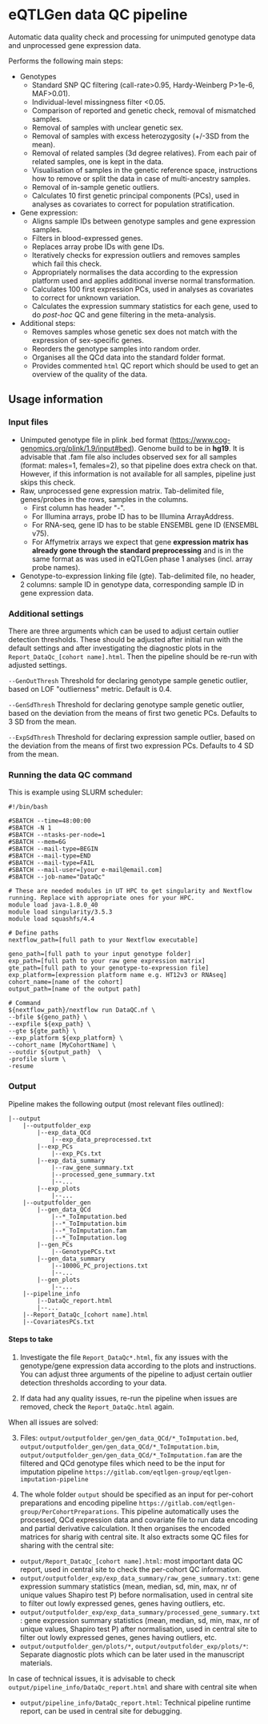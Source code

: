 # eQTLGen data QC pipeline

Automatic data quality check and processing for unimputed genotype data and unprocessed gene expression data.

Performs the following main steps:

- Genotypes
    - Standard SNP QC filtering (call-rate>0.95, Hardy-Weinberg P>1e-6, MAF>0.01).
    - Individual-level missingness filter <0.05.
    - Comparison of reported and genetic check, removal of mismatched samples.
    - Removal of samples with unclear genetic sex.
    - Removal of samples with excess heterozygosity (+/-3SD from the mean).
    - Removal of related samples (3d degree relatives). From each pair of related samples, one is kept in the data.
    - Visualisation of samples in the genetic reference space, instructions how to remove or split the data in case of multi-ancestry samples.
    - Removal of in-sample genetic outliers.
    - Calculates 10 first genetic principal components (PCs), used in analyses as covariates to correct for population stratification.
- Gene expression:
    - Aligns sample IDs between genotype samples and gene expression samples.
    - Filters in blood-expressed genes.
    - Replaces array probe IDs with gene IDs.
    - Iteratively checks for expression outliers and removes samples which fail this check.
    - Appropriately normalises the data according to the expression platform used and applies additional inverse normal transformation.
    - Calculates 100 first expression PCs, used in analyses as covariates to correct for unknown variation.
    - Calculates the expression summary statistics for each gene, used to do *post-hoc* QC and gene filtering in the meta-analysis.
- Additional steps:
    - Removes samples whose genetic sex does not match with the expression of sex-specific genes.
    - Reorders the genotype samples into random order.
    - Organises all the QCd data into the standard folder format.
    - Provides commented `html` QC report which should be used to get an overview of the quality of the data.

## Usage information

### Input files

- Unimputed genotype file in plink .bed format (https://www.cog-genomics.org/plink/1.9/input#bed). Genome build to be in **hg19**. It is advisable that .fam file also includes observed sex for all samples (format: males=1, females=2), so that pipeline does extra check on that. However, if this information is not available for all samples, pipeline just skips this check.
- Raw, unprocessed gene expression matrix. Tab-delimited file, genes/probes in the rows, samples in the columns.
    - First column has header "-".
    - For Illumina arrays, probe ID has to be Illumina ArrayAddress.
    - For RNA-seq, gene ID has to be stable ENSEMBL gene ID (ENSEMBL v75).
    - For Affymetrix arrays we expect that gene **expression matrix has already gone through the standard preprocessing** and is in the same format as was used in eQTLGen phase 1 analyses (incl. array probe names).
- Genotype-to-expression linking file (gte). Tab-delimited file, no header, 2 columns: sample ID in genotype data, corresponding sample ID in gene expression data.

### Additional settings

There are three arguments which can be used to adjust certain outlier detection thresholds. These should be adjusted after initial run with the default settings and after investigating the diagnostic plots in the `Report_DataQc_[cohort name].html`. Then the pipeline should be re-run with adjusted settings.

`--GenOutThresh` Threshold for declaring genotype sample genetic outlier, based on LOF "outlierness" metric. Default is 0.4.

`--GenSdThresh` Threshold for declaring genotype sample genetic outlier, based on the deviation from the means of first two genetic PCs. Defaults to 3 SD from the mean.

`--ExpSdThresh` Threshold for declaring expression sample outlier, based on the deviation from the means of first two expression PCs. Defaults to 4 SD from the mean.

### Running the data QC command

This is example using SLURM scheduler:

```
#!/bin/bash

#SBATCH --time=48:00:00
#SBATCH -N 1
#SBATCH --ntasks-per-node=1
#SBATCH --mem=6G
#SBATCH --mail-type=BEGIN
#SBATCH --mail-type=END
#SBATCH --mail-type=FAIL
#SBATCH --mail-user=[your e-mail@email.com]
#SBATCH --job-name="DataQc"

# These are needed modules in UT HPC to get singularity and Nextflow running. Replace with appropriate ones for your HPC.
module load java-1.8.0_40
module load singularity/3.5.3
module load squashfs/4.4

# Define paths
nextflow_path=[full path to your Nextflow executable]

geno_path=[full path to your input genotype folder]
exp_path=[full path to your raw gene expression matrix]
gte_path=[full path to your genotype-to-expression file]
exp_platform=[expression platform name e.g. HT12v3 or RNAseq]
cohort_name=[name of the cohort]
output_path=[name of the output path]

# Command
${nextflow_path}/nextflow run DataQC.nf \
--bfile ${geno_path} \
--expfile ${exp_path} \
--gte ${gte_path} \
--exp_platform ${exp_platform} \
--cohort_name [MyCohortName] \
--outdir ${output_path}  \
-profile slurm \
-resume
```

### Output

Pipeline makes the following output (most relevant files outlined):

```
|--output
    |--outputfolder_exp
        |--exp_data_QCd
            |--exp_data_preprocessed.txt
        |--exp_PCs
            |--exp_PCs.txt
        |--exp_data_summary
            |--raw_gene_summary.txt
            |--processed_gene_summary.txt
            |--...
        |--exp_plots
            |--...
    |--outputfolder_gen
        |--gen_data_QCd
            |--*_ToImputation.bed
            |--*_ToImputation.bim
            |--*_ToImputation.fam
            |--*_ToImputation.log
        |--gen_PCs
            |--GenotypePCs.txt
        |--gen_data_summary
            |--1000G_PC_projections.txt
            |--...
        |--gen_plots
            |--...
    |--pipeline_info
        |--DataQc_report.html
        |--...
    |--Report_DataQc_[cohort name].html
    |--CovariatesPCs.txt
```

#### Steps to take

1. Investigate the file `Report_DataQc*.html`, fix any issues with the genotype/gene expression data according to the plots and instructions. You can adjust three arguments of the pipeline to adjust certain outlier detection thresholds according to your data.

2. If data had any quality issues, re-run the pipeline when issues are removed, check the `Report_DataQc.html` again.

When all issues are solved:

3. Files: `output/outputfolder_gen/gen_data_QCd/*_ToImputation.bed`, `output/outputfolder_gen/gen_data_QCd/*_ToImputation.bim`, `output/outputfolder_gen/gen_data_QCd/*_ToImputation.fam` are the filtered and QCd genotype files which need to be the input for imputation pipeline `https://gitlab.com/eqtlgen-group/eqtlgen-imputation-pipeline`

4. The whole folder `output` should be specified as an input for per-cohort preparations and encoding pipeline `https://gitlab.com/eqtlgen-group/PerCohortPreparations`. This pipeline automatically uses the processed, QCd expression data and covariate file to run data encoding and partial derivative calculation. It then organises the encoded matrices for sharig with central site. It also extracts some QC files for sharing with the central site:

- `output/Report_DataQc_[cohort name].html`: most important data QC report, used in central site to check the per-cohort QC information.
- `output/outputfolder_exp/exp_data_summary/raw_gene_summary.txt`: gene expression summary statistics (mean, median, sd, min, max, nr of unique values Shapiro test P) before normalisation, used in central site to filter out lowly expressed genes, genes having outliers, etc.
- `output/outputfolder_exp/exp_data_summary/processed_gene_summary.txt`: gene expression summary statistics (mean, median, sd, min, max, nr of unique values, Shapiro test P) after normalisation, used in central site to filter out lowly expressed genes, genes having outliers, etc.
- `output/outputfolder_gen/plots/*`, `output/outputfolder_exp/plots/*`: Separate diagnostic plots which can be later used in the manuscript materials.

In case of technical issues, it is advisable to check `output/pipeline_info/DataQc_report.html` and share with central site when 

- `output/pipeline_info/DataQc_report.html`: Technical pipeline runtime report, can be used in central site for debugging.


